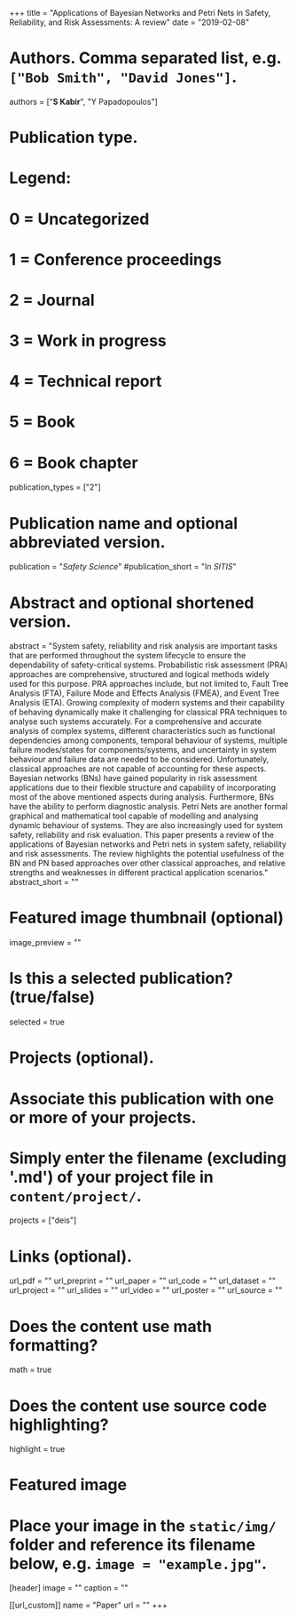 +++
title = "Applications of Bayesian Networks and Petri Nets in Safety, Reliability, and Risk Assessments: A review"
date = "2019-02-08"

# Authors. Comma separated list, e.g. `["Bob Smith", "David Jones"]`.
authors = ["**S Kabir**", "Y Papadopoulos"]

# Publication type.
# Legend:
# 0 = Uncategorized
# 1 = Conference proceedings
# 2 = Journal
# 3 = Work in progress
# 4 = Technical report
# 5 = Book
# 6 = Book chapter
publication_types = ["2"]

# Publication name and optional abbreviated version.
publication = "*Safety Science*"
#publication_short = "In *SITIS*"

# Abstract and optional shortened version.
abstract = "System safety, reliability and risk analysis are important tasks that are performed throughout the system lifecycle to ensure the dependability of safety-critical systems. Probabilistic risk assessment (PRA) approaches are comprehensive, structured and logical methods widely used for this purpose. PRA approaches include, but not limited to, Fault Tree Analysis (FTA), Failure Mode and Effects Analysis (FMEA), and Event Tree Analysis (ETA). Growing complexity of modern systems and their capability of behaving dynamically make it challenging for classical PRA techniques to analyse such systems accurately. For a comprehensive and accurate analysis of complex systems, different characteristics such as functional dependencies among components, temporal behaviour of systems, multiple failure modes/states for components/systems, and uncertainty in system behaviour and failure data are needed to be considered. Unfortunately, classical approaches are not capable of accounting for these aspects. Bayesian networks (BNs) have gained popularity in risk assessment applications due to their flexible structure and capability of incorporating most of the above mentioned aspects during analysis. Furthermore, BNs have the ability to perform diagnostic analysis. Petri Nets are another formal graphical and mathematical tool capable of modelling and analysing dynamic behaviour of systems. They are also increasingly used for system safety, reliability and risk evaluation. This paper presents a review of the applications of Bayesian networks and Petri nets in system safety, reliability and risk assessments. The review highlights the potential usefulness of the BN and PN based approaches over other classical approaches, and relative strengths and weaknesses in different practical application scenarios."
abstract_short = ""

# Featured image thumbnail (optional)
image_preview = ""

# Is this a selected publication? (true/false)
selected = true

# Projects (optional).
#   Associate this publication with one or more of your projects.
#   Simply enter the filename (excluding '.md') of your project file in `content/project/`.
projects = ["deis"]

# Links (optional).
url_pdf = ""
url_preprint = ""
url_paper = ""
url_code = ""
url_dataset = ""
url_project = ""
url_slides = ""
url_video = ""
url_poster = ""
url_source = ""

# Does the content use math formatting?
math = true

# Does the content use source code highlighting?
highlight = true

# Featured image
# Place your image in the `static/img/` folder and reference its filename below, e.g. `image = "example.jpg"`.
[header]
image = ""
caption = ""

[[url_custom]]
    name = "Paper"
    url = ""
+++
